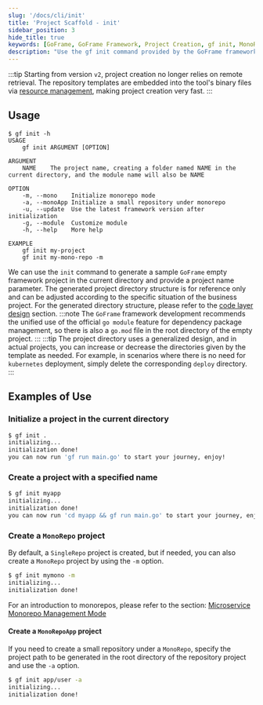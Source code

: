 ```yaml
---
slug: '/docs/cli/init'
title: 'Project Scaffold - init'
sidebar_position: 3
hide_title: true
keywords: [GoFrame, GoFrame Framework, Project Creation, gf init, MonoRepo, GoFrame Empty Framework, Code Layer Design, go module, Resource Management, Microservice Monorepo Management Mode]
description: "Use the gf init command provided by the GoFrame framework to create a project. Starting from version v2, project creation is faster and no longer relies on remote sources; templates are built into the binary files. You can choose to initialize a single repository or monorepo project mode and flexibly adjust the generated directory structure to suit actual business needs."
---
```

:::tip
Starting from version `v2`, project creation no longer relies on remote retrieval. The repository templates are embedded into the tool's binary files via [resource management](../核心组件/资源管理/资源管理.md), making project creation very fast.
:::
## Usage

```text
$ gf init -h
USAGE
    gf init ARGUMENT [OPTION]

ARGUMENT
    NAME    The project name, creating a folder named NAME in the current directory, and the module name will also be NAME

OPTION
    -m, --mono    Initialize monorepo mode
    -a, --monoApp Initialize a small repository under monorepo
    -u, --update  Use the latest framework version after initialization
    -g, --module  Customize module
    -h, --help    More help

EXAMPLE
    gf init my-project
    gf init my-mono-repo -m
```

We can use the `init` command to generate a sample `GoFrame` empty framework project in the current directory and provide a project name parameter. The generated project directory structure is for reference only and can be adjusted according to the specific situation of the business project. For the generated directory structure, please refer to the [code layer design](../框架设计/工程开发设计/代码分层设计.md) section.
:::note
The `GoFrame` framework development recommends the unified use of the official `go module` feature for dependency package management, so there is also a `go.mod` file in the root directory of the empty project.
:::
:::tip
The project directory uses a generalized design, and in actual projects, you can increase or decrease the directories given by the template as needed. For example, in scenarios where there is no need for `kubernetes` deployment, simply delete the corresponding `deploy` directory.
:::

## Examples of Use

### Initialize a project in the current directory

```bash
$ gf init .
initializing...
initialization done!
you can now run 'gf run main.go' to start your journey, enjoy!
```

### Create a project with a specified name

```bash
$ gf init myapp
initializing...
initialization done!
you can now run 'cd myapp && gf run main.go' to start your journey, enjoy!
```

### Create a `MonoRepo` project

By default, a `SingleRepo` project is created, but if needed, you can also create a `MonoRepo` project by using the `-m` option.

```bash
$ gf init mymono -m
initializing...
initialization done!
```

For an introduction to monorepos, please refer to the section: [Microservice Monorepo Management Mode](../框架设计/工程开发设计/微服务大仓管理模式.md)

#### Create a `MonoRepoApp` project

If you need to create a small repository under a `MonoRepo`, specify the project path to be generated in the root directory of the repository project and use the `-a` option.

```bash
$ gf init app/user -a
initializing...
initialization done!
```
